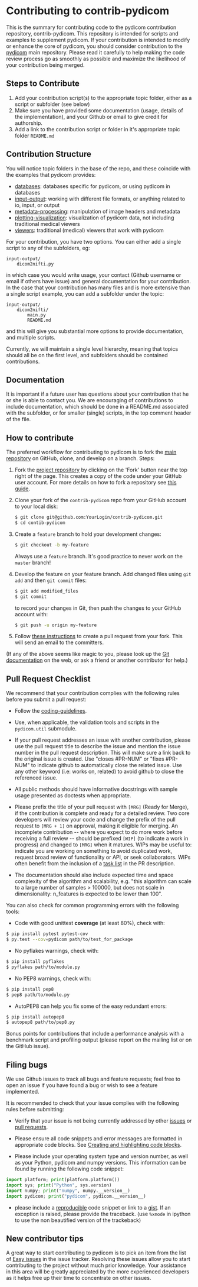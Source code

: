 
# Contributing to contrib-pydicom

This is the summary for contributing code to the pydicom contribution
repository, contrib-pydicom. This repository is intended for scripts and examples to
supplement pydicom. If your contribution is intended to modify or enhance the core
of pydicom, you should consider contribution to the [pydicom](https://www.github.com/pydicom/pydicom)
main repository. Please read it carefully to help making the code review process go as
smoothly as possible and maximize the likelihood of your contribution being
merged.

## Steps to Contribute

1. Add your contribution script(s) to the appropriate topic folder, either as a script or subfolder (see below)
2. Make sure you have provided some documentation (usage, details of the implementation), and your Github or email to give credit for authorship.
3. Add a link to the contribution script or folder in it's appropriate topic folder `README.md` 


## Contribution Structure

You will notice topic folders in the base of the repo, and these coincide with the examples
that pydicom provides:

- [databases](databases): databases specific for pydicom, or using pydicom in databases
- [input-output](input_output): working with different file formats, or anything related to io, input, or output
- [metadata-processing](metadata-processing): manipulation of image headers and metadata 
- [plotting-visualization](plotting-visualization): visualization of pydicom data, not including traditional medical viewers
- [viewers](viewers): traditional (medical) viewers that work with pydicom


For your contribution, you have two options. You can either add a single script to any of the subfolders, eg:

```
input-output/
    dicom2nifti.py
```

in which case you would write usage, your contact (Github username or email if others have issue) and general documentation for your contribution. In the case that your contribution has many files and is more extensive than a single script example, you can add a subfolder under the topic:

```
input-output/
    dicom2nifti/
        main.py
        README.md
```

and this will give you substantial more options to provide documentation, and multiple scripts.

Currently, we will maintain a single level hierarchy, meaning that topics should all be on the first level, and subfolders should be contained contributions.


## Documentation

It is important if a future user has questions about your contribution that
he or she is able to contact you. We are encouraging of contributions to
include documentation, which should be done in a README.md associated with
the subfolder, or for smaller (single) scripts, in the top comment header of the
file.

## How to contribute

The preferred workflow for contributing to pydicom is to fork the
[main repository](https://github.com/pydicom/contrib-pydicom) on
GitHub, clone, and develop on a branch. Steps:

1. Fork the [project repository](https://github.com/pydicom/contrib-pydicom)
   by clicking on the 'Fork' button near the top right of the page. This creates
   a copy of the code under your GitHub user account. For more details on
   how to fork a repository see [this guide](https://help.github.com/articles/fork-a-repo/).

2. Clone your fork of the `contrib-pydicom` repo from your GitHub account to your local disk:

   ```bash
   $ git clone git@github.com:YourLogin/contrib-pydicom.git
   $ cd contib-pydicom
   ```

3. Create a ``feature`` branch to hold your development changes:

   ```bash
   $ git checkout -b my-feature
   ```

   Always use a ``feature`` branch. It's good practice to never work on the ``master`` branch!

4. Develop the feature on your feature branch. Add changed files using ``git add`` and then ``git commit`` files:

   ```bash
   $ git add modified_files
   $ git commit
   ```

   to record your changes in Git, then push the changes to your GitHub account with:

   ```bash
   $ git push -u origin my-feature
   ```

5. Follow [these instructions](https://help.github.com/articles/creating-a-pull-request-from-a-fork)
to create a pull request from your fork. This will send an email to the committers.

(If any of the above seems like magic to you, please look up the
[Git documentation](https://git-scm.com/documentation) on the web, or ask a friend or another contributor for help.)

## Pull Request Checklist

We recommend that your contribution complies with the following rules before you
submit a pull request:

-  Follow the
   [coding-guidelines](https://pydicom.github.io/pydicom/stable/tutorials/contributing_code.html).

-  Use, when applicable, the validation tools and scripts in the
   `pydicom.util` submodule.

-  If your pull request addresses an issue with another contribution, 
   please use the pull request title to describe the issue and mention 
   the issue number in the pull request
   description. This will make sure a link back to the original issue is
   created. Use "closes #PR-NUM" or "fixes #PR-NUM" to indicate github to
   automatically close the related issue. Use any other keyword (i.e: works on,
   related) to avoid github to close the referenced issue.

-  All public methods should have informative docstrings with sample
   usage presented as doctests when appropriate.

-  Please prefix the title of your pull request with `[MRG]` (Ready for Merge),
   if the contribution is complete and ready for a detailed review. Two core
   developers will review your code and change the prefix of the pull request to
   `[MRG + 1]` on approval, making it eligible for merging. An incomplete
   contribution -- where you expect to do more work before receiving a full
   review -- should be prefixed `[WIP]` (to indicate a work in progress) and
   changed to `[MRG]` when it matures. WIPs may be useful to: indicate you are
   working on something to avoid duplicated work, request broad review of
   functionality or API, or seek collaborators. WIPs often benefit from the
   inclusion of a
   [task list](https://github.com/blog/1375-task-lists-in-gfm-issues-pulls-comments)
   in the PR description.

-  The documentation should also include expected time and space
   complexity of the algorithm and scalability, e.g. "this algorithm
   can scale to a large number of samples > 100000, but does not
   scale in dimensionality: n_features is expected to be lower than
   100".

You can also check for common programming errors with the following
tools:

-  Code with good unittest **coverage** (at least 80%), check with:

  ```bash
  $ pip install pytest pytest-cov
  $ py.test --cov=pydicom path/to/test_for_package
  ```

-  No pyflakes warnings, check with:

  ```bash
  $ pip install pyflakes
  $ pyflakes path/to/module.py
  ```

-  No PEP8 warnings, check with:

  ```bash
  $ pip install pep8
  $ pep8 path/to/module.py
  ```

-  AutoPEP8 can help you fix some of the easy redundant errors:

  ```bash
  $ pip install autopep8
  $ autopep8 path/to/pep8.py
  ```

Bonus points for contributions that include a performance analysis with
a benchmark script and profiling output (please report on the mailing
list or on the GitHub issue).

## Filing bugs

We use Github issues to track all bugs and feature requests; feel free to
open an issue if you have found a bug or wish to see a feature implemented.

It is recommended to check that your issue complies with the
following rules before submitting:

-  Verify that your issue is not being currently addressed by other
   [issues](https://github.com/pydicom/contrib-pydicom/issues?q=)
   or [pull requests](https://github.com/pydicom/contrib-pydicom/pulls?q=).

-  Please ensure all code snippets and error messages are formatted in
   appropriate code blocks.
   See [Creating and highlighting code blocks](https://help.github.com/articles/creating-and-highlighting-code-blocks).

-  Please include your operating system type and version number, as well
   as your Python, pydicom and numpy versions. This information
   can be found by running the following code snippet:

  ```python
  import platform; print(platform.platform())
  import sys; print("Python", sys.version)
  import numpy; print("numpy", numpy.__version__)
  import pydicom; print("pydicom", pydicom.__version__)
  ```

-  please include a [reproducible](http://stackoverflow.com/help/mcve) code
   snippet or link to a [gist](https://gist.github.com). If an exception is
   raised, please provide the traceback. (use `%xmode` in ipython to use the
   non beautified version of the trackeback)


## New contributor tips

A great way to start contributing to pydicom is to pick an item
from the list of [Easy issues](https://github.com/pydicom/pydicom/issues?labels=Easy)
in the issue tracker. Resolving these issues allow you to start
contributing to the project without much prior knowledge. Your
assistance in this area will be greatly appreciated by the more
experienced developers as it helps free up their time to concentrate on
other issues.
